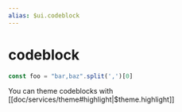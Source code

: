 ```yaml
---
alias: $ui.codeblock
---
```

# codeblock


```js
const foo = "bar,baz".split(',')[0]
```

You can theme codeblocks with [[doc/services/theme#highlight|$theme.highlight]]